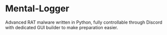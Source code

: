 # Mental-Logger
Advanced RAT malware written in Python, fully controllable through Discord with dedicated GUI builder to make preparation easier.
